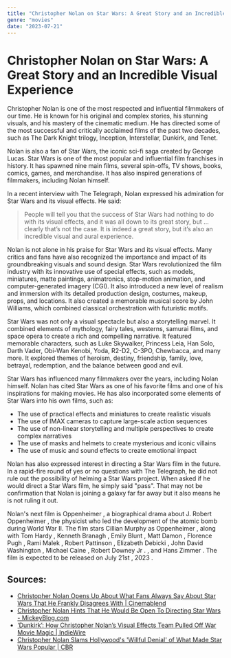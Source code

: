```yaml
---
title: "Christopher Nolan on Star Wars: A Great Story and an Incredible Visual Experience"
genre: "movies"
date: "2023-07-21"
---
```


# Christopher Nolan on Star Wars: A Great Story and an Incredible Visual Experience

Christopher Nolan is one of the most respected and influential filmmakers of our time. He is known for his original and complex stories, his stunning visuals, and his mastery of the cinematic medium. He has directed some of the most successful and critically acclaimed films of the past two decades, such as The Dark Knight trilogy, Inception, Interstellar, Dunkirk, and Tenet.

Nolan is also a fan of Star Wars, the iconic sci-fi saga created by George Lucas. Star Wars is one of the most popular and influential film franchises in history. It has spawned nine main films, several spin-offs, TV shows, books, comics, games, and merchandise. It has also inspired generations of filmmakers, including Nolan himself.

In a recent interview with The Telegraph, Nolan expressed his admiration for Star Wars and its visual effects. He said:

> People will tell you that the success of Star Wars had nothing to do with its visual effects, and it was all down to its great story, but ... clearly that’s not the case. It is indeed a great story, but it’s also an incredible visual and aural experience.

Nolan is not alone in his praise for Star Wars and its visual effects. Many critics and fans have also recognized the importance and impact of its groundbreaking visuals and sound design. Star Wars revolutionized the film industry with its innovative use of special effects, such as models, miniatures, matte paintings, animatronics, stop-motion animation, and computer-generated imagery (CGI). It also introduced a new level of realism and immersion with its detailed production design, costumes, makeup, props, and locations. It also created a memorable musical score by John Williams, which combined classical orchestration with futuristic motifs.

Star Wars was not only a visual spectacle but also a storytelling marvel. It combined elements of mythology, fairy tales, westerns, samurai films, and space opera to create a rich and compelling narrative. It featured memorable characters, such as Luke Skywalker, Princess Leia, Han Solo, Darth Vader, Obi-Wan Kenobi, Yoda, R2-D2, C-3PO, Chewbacca, and many more. It explored themes of heroism, destiny, friendship, family, love, betrayal, redemption, and the balance between good and evil.

Star Wars has influenced many filmmakers over the years, including Nolan himself. Nolan has cited Star Wars as one of his favorite films and one of his inspirations for making movies. He has also incorporated some elements of Star Wars into his own films, such as:

- The use of practical effects and miniatures to create realistic visuals
- The use of IMAX cameras to capture large-scale action sequences
- The use of non-linear storytelling and multiple perspectives to create complex narratives
- The use of masks and helmets to create mysterious and iconic villains
- The use of music and sound effects to create emotional impact

Nolan has also expressed interest in directing a Star Wars film in the future. In a rapid-fire round of yes or no questions with The Telegraph, he did not rule out the possibility of helming a Star Wars project. When asked if he would direct a Star Wars film, he simply said "pass". That may not be confirmation that Nolan is joining a galaxy far far away but it also means he is not ruling it out.

Nolan's next film is Oppenheimer , a biographical drama about J. Robert Oppenheimer , the physicist who led the development of the atomic bomb during World War II. The film stars Cillian Murphy as Oppenheimer , along with Tom Hardy , Kenneth Branagh , Emily Blunt , Matt Damon , Florence Pugh , Rami Malek , Robert Pattinson , Elizabeth Debicki , John David Washington , Michael Caine , Robert Downey Jr . , and Hans Zimmer . The film is expected to be released on July 21st , 2023 .

## Sources:

- [Christopher Nolan Opens Up About What Fans Always Say About Star Wars That He Frankly Disagrees With | Cinemablend](https://www.cinemablend.com/star-wars/christopher-nolan-opens-up-fans-always-say-star-wars-disagrees-with)
- [Christopher Nolan Hints That He Would Be Open To Directing Star Wars - MickeyBlog.com](https://mickeyblog.com/2023/07/20/christopher-nolan-hints-that-he-would-be-open-to-directing-star-wars/)
- [‘Dunkirk’: How Christopher Nolan’s Visual Effects Team Pulled Off War Movie Magic | IndieWire](https://www.indiewire.com/awards/industry/dunkirk-christopher-nolans-visual-effects-oscar-1201913630/)
- [Christopher Nolan Slams Hollywood's 'Willful Denial' of What Made Star Wars Popular | CBR](https://www.cbr.com/christopher-nolan-hollywood-denies-star-wars-success/)
